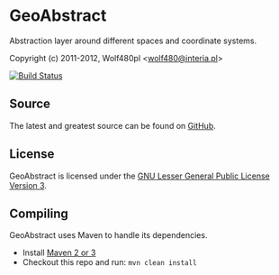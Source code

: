 GeoAbstract
===========
Abstraction layer around different spaces and coordinate systems.

Copyright (c) 2011-2012, Wolf480pl <<wolf480@interia.pl>>

[![Build Status](https://www.travis-ci.org/Wolf480pl/GeoAbstract.png?branch=master)](https://www.travis-ci.org/Wolf480pl/GeoAbstract)

Source
------
The latest and greatest source can be found on [GitHub].  

License
-------
GeoAbstract is licensed under the [GNU Lesser General Public License Version 3][License].

Compiling
---------
GeoAbstract uses Maven to handle its dependencies.

* Install [Maven 2 or 3](http://maven.apache.org/download.html)
* Checkout this repo and run: `mvn clean install`

[GitHub]: https://github.com/Wolf480pl/GeoAbstract
[License]: http://www.gnu.org/licenses/lgpl.html

